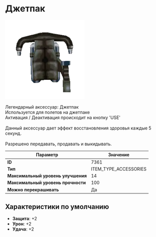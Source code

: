 # Джетпак

![Item Image](../img/7361.webp?raw=true)

Легендарный аксессуар: Джетпак<br>Используется для полетов на джетпаке<br>Активация / Деактивация происходит на кнопку 'USE'<br><br>Данный аксессуар дает эффект восстановления здоровья каждые 5 секунд.<br><br>Разрешено передавать, продавать и выкидывать.


| Параметр | Значение |
|----------|----------|
| **ID** | 7361 |
| **Тип** | ITEM_TYPE_ACCESSORIES |
| **Максимальный уровень улучшения** | 14 |
| **Максимальный уровень прочности** | 100 |
| **Можно перекрашивать** | Да |

## Характеристики по умолчанию

- **Защита**: +2
- **Урон**: +2
- **Удача**: +2


